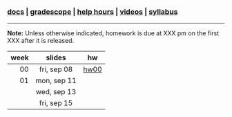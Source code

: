 ### [docs](https://github.com/james-bern/CS136/wiki) | [gradescope](https://www.gradescope.com/) | [help hours](https://docs.google.com/spreadsheets/d/1RMnAX-a_dZqIZU0KUKtYfLQkDUp_5aErHFWLoeoXJ4Y/edit?usp=sharing) | [videos](https://glow.williams.edu/) | [syllabus](https://github.com/james-bern/CS136/wiki/Syllabus)

---

**Note:** Unless otherwise indicated, homework is due at XXX pm on the first XXX after it is released.

|week|slides|hw|
|-:|:-:|-|
|00| fri, sep 08 |[hw00](https://github.com/james-bern/CS136/wiki/hw00)|
|01|  mon, sep 11 | |
| |  wed, sep 13 | |
| |  fri, sep 15 | |
